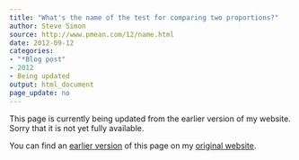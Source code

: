 ```yaml
---
title: "What's the name of the test for comparing two proportions?"
author: Steve Simon
source: http://www.pmean.com/12/name.html
date: 2012-09-12
categories:
- "*Blog post"
- 2012
- Being updated
output: html_document
page_update: no
---
```


This page is currently being updated from the earlier version of my website. Sorry that it is not yet fully available.

<!---More--->

You can find an [earlier version][sim1] of this page on my [original website][sim2].

[sim1]: http://www.pmean.com/12/name.html
[sim2]: http://www.pmean.com/original_site.html
